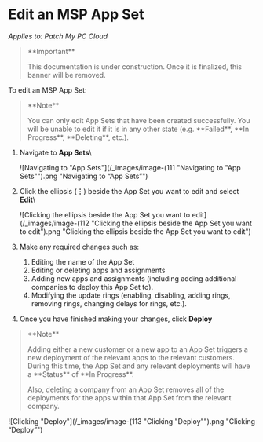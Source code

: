 # Edit an MSP App Set

_Applies to: Patch My PC Cloud_

<blockquote class="wp-block-quote">
<p>**Important**</p>
<p>This documentation is under construction. Once it is finalized, this banner will be removed.</p>
</blockquote>

To edit an MSP App Set:

<blockquote class="wp-block-quote">
<p>**Note**</p>
<p>You can only edit App Sets that have been created successfully. You will be unable to edit it if it is in any other state (e.g. **Failed**, **In Progress**, **Deleting**, etc.).</p>
</blockquote>

1.  Navigate to **App Sets**\


    ![Navigating to "App Sets"](/_images/image-(111 "Navigating to \"App Sets\"").png "Navigating to “App Sets”")
2.  Click the ellipsis (**⋮**) beside the App Set you want to edit and select **Edit**\


    ![Clicking the ellipsis beside the App Set you want to edit](/_images/image-(112 "Clicking the ellipsis beside the App Set you want to edit").png "Clicking the ellipsis beside the App Set you want to edit")
3. Make any required changes such as:
   1. Editing the name of the App Set
   2. Editing or deleting apps and assignments
   3. Adding new apps and assignments (including adding additional companies to deploy this App Set to).
   4. Modifying the update rings (enabling, disabling, adding rings, removing rings, changing delays for rings, etc.).
4. Once you have finished making your changes, click **Deploy**

<blockquote class="wp-block-quote">
<p>**Note**</p>
<p>Adding either a new customer or a new app to an App Set triggers a new deployment of the relevant apps to the relevant customers. During this time, the App Set and any relevant deployments will have a **Status** of **In Progress**.</p>
<p>Also, deleting a company from an App Set removes all of the deployments for the apps within that App Set from the relevant company.</p>
</blockquote>

![Clicking "Deploy"](/_images/image-(113 "Clicking \"Deploy\"").png "Clicking “Deploy”")